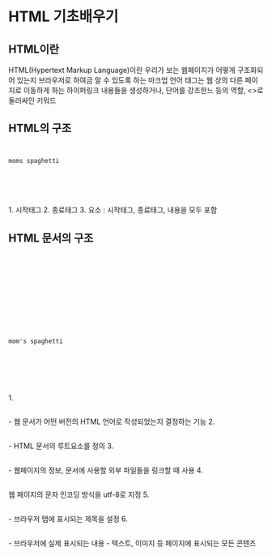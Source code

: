 # HTML 기초배우기
## HTML이란
HTML(Hypertext Markup Language)이란 우리가 보는 웹페이지가 어떻게 구조화되어 있는지 브라우저로 하여금 알 수 있도록 하는 마크업 언어
태그는 웹 상의 다른 페이지로 이동하게 하는 하이퍼링크 내용들을 생성하거나, 단어를 강조한느 등의 역할, <>로 둘러싸인 키워드

## HTML의 구조
<pre>
<code>
<p>moms spaghetti<p>
</pre>
</code>
1. 시작태그
2. 종료태그
3. 요소 : 시작태그, 종료태그, 내용을 모두 포함

## HTML 문서의 구조
<pre>
<code>
<!DOCTYPE html>
<html lang="en">
<head>
    <meta charset="UTF-8">
    <meta http-equiv="X-UA-Compatible" content="IE=edge">
    <meta name="viewport" content="width=device-width, initial-scale=1.0">
    <title>Document</title>
</head>
<body>
    <p>mom's spaghetti</p>
</body>
</html>
</pre>
</code>
1. <pre><code><!DOCTYPE html></pre></code>
- 웹 문서가 어떤 버전의 HTML 언어로 작성되었는지 결정하는 기능
2.<pre><code><html></html></pre></code>
- HTML 문서의 루트요소를 정의
3. <pre><code><head></head></pre></code>
- 웹페이지의 정보, 문서에 사용할 외부 파일들을 링크할 때 사용
4. <pre><code><meta charset="UTF-8"></pre></code>
웹 페이지의 문자 인코딩 방식을 utf-8로 지정
5. <pre><code><title></title></pre></code>
- 브라우저 탭에 표시되는 제목을 설정
6. <pre><code><body></body></pre></code>
- 브라우저에 실제 표시되는 내용
- 텍스트, 이미지 등 페이지에 표시되는 모든 콘텐츠
